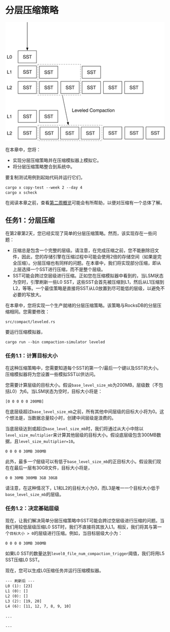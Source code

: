 
# 分层压缩策略

![章节概览](./lsm-tutorial/week2-04-leveled.svg)

在本章中，您将：

* 实现分层压缩策略并在压缩模拟器上模拟它。
* 将分层压缩策略整合到系统中。

要复制测试用例到起始代码并运行它们，

```
cargo x copy-test --week 2 --day 4
cargo x scheck
```



在阅读本章之前，查看[第二周概览](./week2-overview.md)可能会有所帮助，以便对压缩有一个总体了解。



## 任务1：分层压缩

在第2章第2天，您已经实现了简单的分层压缩策略。然而，该实现存在一些问题：

* 压缩总是包含一个完整的层级。请注意，在完成压缩之前，您不能删除旧文件，因此，您的存储引擎在压缩过程中可能会使用2倍的存储空间（如果是完全压缩）。分层压缩也有同样的问题。在本章中，我们将实现部分压缩，即从上层选择一个SST进行压缩，而不是整个层级。
* SST可能会跨过空层级进行压缩。正如您在压缩模拟器中看到的，当LSM状态为空时，引擎刷新一些L0 SST，这些SST会首先被压缩到L1，然后从L1压缩到L2，等等。一个最佳策略是直接将SST从L0放置到尽可能低的层级，以避免不必要的写放大。

在本章中，您将实现一个生产就绪的分层压缩策略。该策略与RocksDB的分层压缩相同。您需要修改：

```
src/compact/leveled.rs
```

要运行压缩模拟器，

```
cargo run --bin compaction-simulator leveled
```

### 任务1.1：计算目标大小

在这种压缩策略中，您需要知道每个SST的第一个/最后一个键以及SST的大小。压缩模拟器将为您设置一些模拟SST以供访问。

您需要计算层级的目标大小。假设`base_level_size_mb`为200MB，层级数（不包括L0）为6。当LSM状态为空时，目标大小将是：

```
[0 0 0 0 0 200MB]
```

在底层级超过`base_level_size_mb`之前，所有其他中间层级的目标大小将为0。这个想法是，当数据总量较小时，创建中间层级是浪费的。

当底层级达到或超过`base_level_size_mb`时，我们将通过从大小中除以`level_size_multiplier`来计算其他层级的目标大小。假设底层级包含300MB数据，且`level_size_multiplier=10`。

```
0 0 0 0 30MB 300MB
```

此外，最多*一个*层级可以有低于`base_level_size_mb`的正目标大小。假设我们现在在最后一层有30GB文件，目标大小将是，

```
0 0 30MB 300MB 3GB 30GB
```

请注意，在这种情况下，L1和L2的目标大小为0，而L3是唯一一个目标大小低于`base_level_size_mb`的层级。

### 任务1.2：决定基础层级

现在，让我们解决简单分层压缩策略中SST可能会跨过空层级进行压缩的问题。当我们用较低层级压缩L0 SST时，我们不直接将其放入L1。相反，我们将其与第一个`目标大小 > 0`的层级进行压缩。例如，当目标层级大小为：

```
0 0 0 0 30MB 300MB
```

如果L0 SST的数量达到`level0_file_num_compaction_trigger`阈值，我们将用L5 SST压缩L0 SST。

现在，您可以生成L0压缩任务并运行压缩模拟器。

```
--- 刷新后 ---
L0 (1): [23]
L1 (0): []
L2 (0): []
L3 (2): [19, 20]
L4 (6): [11, 12, 7, 8, 9, 10]

...

--- 